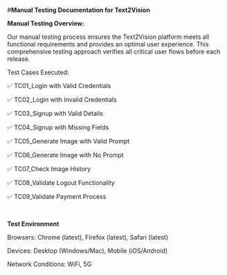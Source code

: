 #**Manual Testing Documentation for Text2Vision**


**Manual Testing Overview:**

Our manual testing process ensures the Text2Vision platform meets all functional requirements and provides an optimal user experience. This comprehensive testing approach verifies all critical user flows before each release.

Test Cases Executed:

✅ TC01_Login with Valid Credentials

✅ TC02_Login with Invalid Credentials

✅ TC03_Signup with Valid Details

✅ TC04_Signup with Missing Fields

✅ TC05_Generate Image with Valid Prompt

✅ TC06_Generate Image with No Prompt

✅ TC07_Check Image History

✅ TC08_Validate Logout Functionality

✅ TC09_Validate Payment Process

<br>


**Test Environment**

Browsers: Chrome (latest), Firefox (latest), Safari (latest)

Devices: Desktop (Windows/Mac), Mobile (iOS/Android)

Network Conditions: WiFi, 5G


